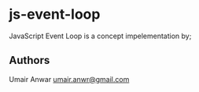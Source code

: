 # js-event-loop
JavaScript Event Loop is a concept impelementation by;


## Authors
Umair Anwar <umair.anwr@gmail.com>